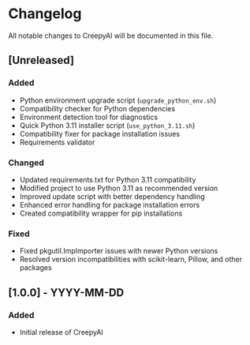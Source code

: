 # Changelog

All notable changes to CreepyAI will be documented in this file.

## [Unreleased]

### Added
- Python environment upgrade script (`upgrade_python_env.sh`)
- Compatibility checker for Python dependencies
- Environment detection tool for diagnostics
- Quick Python 3.11 installer script (`use_python_3.11.sh`)
- Compatibility fixer for package installation issues
- Requirements validator

### Changed
- Updated requirements.txt for Python 3.11 compatibility
- Modified project to use Python 3.11 as recommended version
- Improved update script with better dependency handling
- Enhanced error handling for package installation errors
- Created compatibility wrapper for pip installations

### Fixed
- Fixed pkgutil.ImpImporter issues with newer Python versions
- Resolved version incompatibilities with scikit-learn, Pillow, and other packages

## [1.0.0] - YYYY-MM-DD

### Added
- Initial release of CreepyAI
